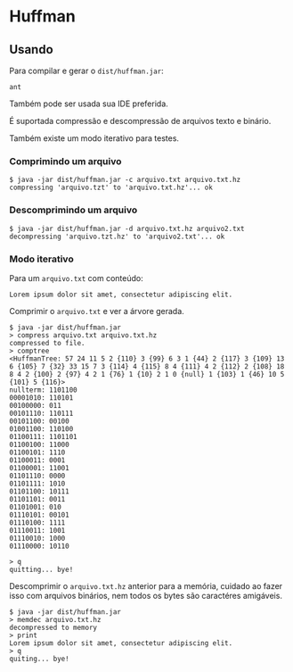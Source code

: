 Huffman
=======

Usando
------

Para compilar e gerar o `dist/huffman.jar`:

    ant

Também pode ser usada sua IDE preferida.

É suportada compressão e descompressão de arquivos texto e binário.

Também existe um modo iterativo para testes.

### Comprimindo um arquivo

    $ java -jar dist/huffman.jar -c arquivo.txt arquivo.txt.hz
    compressing 'arquivo.tzt' to 'arquivo.txt.hz'... ok

### Descomprimindo um arquivo

    $ java -jar dist/huffman.jar -d arquivo.txt.hz arquivo2.txt
    decompressing 'arquivo.tzt.hz' to 'arquivo2.txt'... ok

### Modo iterativo

Para um `arquivo.txt` com conteúdo:

    Lorem ipsum dolor sit amet, consectetur adipiscing elit.

Comprimir o `arquivo.txt` e ver a árvore gerada.

    $ java -jar dist/huffman.jar
    > compress arquivo.txt arquivo.txt.hz
    compressed to file.
    > comptree
    <HuffmanTree: 57 24 11 5 2 {110} 3 {99} 6 3 1 {44} 2 {117} 3 {109} 13 6 {105} 7 {32} 33 15 7 3 {114} 4 {115} 8 4 {111} 4 2 {112} 2 {108} 18 8 4 2 {100} 2 {97} 4 2 1 {76} 1 {10} 2 1 0 {null} 1 {103} 1 {46} 10 5 {101} 5 {116}>
    nullterm: 1101100
    00001010: 110101
    00100000: 011
    00101110: 110111
    00101100: 00100
    01001100: 110100
    01100111: 1101101
    01100100: 11000
    01100101: 1110
    01100011: 0001
    01100001: 11001
    01101110: 0000
    01101111: 1010
    01101100: 10111
    01101101: 0011
    01101001: 010
    01110101: 00101
    01110100: 1111
    01110011: 1001
    01110010: 1000
    01110000: 10110
    
    > q
    quitting... bye!

Descomprimir o `arquivo.txt.hz` anterior para a memória, cuidado ao fazer
isso com arquivos binários, nem todos os bytes são caractéres amigáveis.

    $ java -jar dist/huffman.jar
    > memdec arquivo.txt.hz
    decompressed to memory
    > print
    Lorem ipsum dolor sit amet, consectetur adipiscing elit.
    > q
    quiting... bye!
